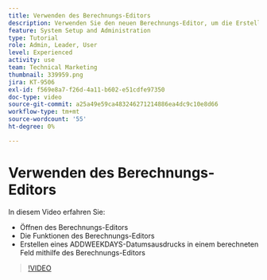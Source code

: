 ```yaml
---
title: Verwenden des Berechnungs-Editors
description: Verwenden Sie den neuen Berechnungs-Editor, um die Erstellung berechneter benutzerdefinierter Felder einfacher als je zuvor zu gestalten.
feature: System Setup and Administration
type: Tutorial
role: Admin, Leader, User
level: Experienced
activity: use
team: Technical Marketing
thumbnail: 339959.png
jira: KT-9506
exl-id: f569e8a7-f26d-4a11-b602-e51cdfe97350
doc-type: video
source-git-commit: a25a49e59ca483246271214886ea4dc9c10e8d66
workflow-type: tm+mt
source-wordcount: '55'
ht-degree: 0%

---
```


# Verwenden des Berechnungs-Editors

In diesem Video erfahren Sie:

* Öffnen des Berechnungs-Editors
* Die Funktionen des Berechnungs-Editors
* Erstellen eines ADDWEEKDAYS-Datumsausdrucks in einem berechneten Feld mithilfe des Berechnungs-Editors

>[!VIDEO](https://video.tv.adobe.com/v/339959/?quality=12&learn=on)

